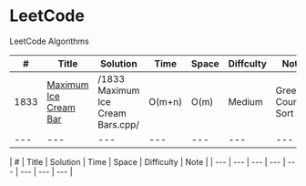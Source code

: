 # LeetCode
LeetCode Algorithms

| # | Title | Solution | Time | Space | Diffculty | Notes |
| --- | --- | --- | --- | --- | --- | --- |
| 1833 | [Maximum Ice Cream Bar](https://leetcode.com/problems/maximum-ice-cream-bars/) | /1833 Maximum Ice Cream Bars.cpp/ | O(m+n) | O(m) | Medium | Greedy, Counting Sort |
| --- | --- | --- | --- | --- | --- | --- |






| # | Title | Solution | Time | Space | Difficulty | Note |
| --- | --- | --- | --- | --- | --- | --- | --- |


